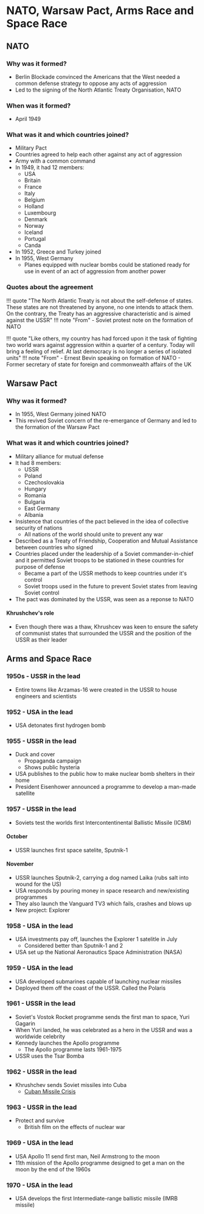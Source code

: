 # NATO, Warsaw Pact, Arms Race and Space Race

## NATO

### Why was it formed?

- Berlin Blockade convinced the Americans that the West needed a common defense strategy to oppose any acts of aggression
- Led to the signing of the North Atlantic Treaty Organisation, NATO

### When was it formed?

- April 1949

### What was it and which countries joined?

- Military Pact
- Countries agreed to help each other against any act of aggression
- Army with a common command
- In 1949, it had 12 members:
	- USA
	- Britain
	- France
	- Italy
	- Belgium
	- Holland
	- Luxembourg
	- Denmark
	- Norway
	- Iceland
	- Portugal
	- Canda
- In 1952, Greece and Turkey joined
- In 1955, West Germany
	- Planes equipped with nuclear bombs could be stationed ready for use in event of an act of aggression from another power

### Quotes about the agreement

!!! quote
	"The North Atlantic Treaty is not about the self-defense of states. These states are not threatened by anyone, no one intends to attack them. On the contrary, the Treaty has an aggressive characteristic and is aimed against the USSR"
	!!! note "From"
		- Soviet protest note on the formation of NATO

!!! quote
	"Like others, my country has had forced upon it the task of fighting two world wars against aggression within a quarter of a century. Today will bring a feeling of relief. At last democracy is no longer a series of isolated units"
	!!! note "From"
		- Ernest Bevin speaking on formation of NATO
			- Former secretary of state for foreign and commonwealth affairs of the UK


## Warsaw Pact

### Why was it formed?

- In 1955, West Germany joined NATO
- This revived Soviet concern of the re-emergance of Germany and led to the formation of the Warsaw Pact

### What was it and which countries joined?

- Military alliance for mutual defense
- It had 8 members:
	- USSR
	- Poland
	- Czechoslovakia
	- Hungary
	- Romania
	- Bulgaria
	- East Germany
	- Albania
- Insistence that countries of the pact believed in the idea of collective security of nations
	- All nations of the world should unite to prevent any war
- Described as a Treaty of Friendship, Cooperation and Mutual Assistance between countries who signed
- Countries placed under the leadership of a Soviet commander-in-chief and it permitted Soviet troops to be stationed in these countries for purpose of defense
	- Became a part of the USSR methods to keep countries under it's control
	- Soviet troops used in the future to prevent Soviet states from leaving Soviet control
- The pact was dominated by the USSR, was seen as a reponse to NATO

#### Khrushchev's role

- Even though there was a thaw, Khrushcev was keen to ensure the safety of communist states that surrounded the USSR and the position of the USSR as their leader


## Arms and Space Race

### 1950s - USSR in the lead

- Entire towns like Arzamas-16 were created in the USSR to house engineers and scientists

### 1952 - USA in the lead

- USA detonates first hydrogen bomb

### 1955 - USSR in the lead

- Duck and cover
	- Propaganda campaign
	- Shows public hysteria
- USA publishes to the public how to make nuclear bomb shelters in their home
- President Eisenhower announced a programme to develop a man-made satellite

### 1957 - USSR in the lead

- Soviets test the worlds first Intercontentinental Ballistic Missile (ICBM)

#### October

- USSR launches first space satelite, Sputnik-1

#### November

- USSR launches Sputnik-2, carrying a dog named Laika (rubs salt into wound for the US)
- USA responds by pouring money in space research and new/existing programmes
- They also launch the Vanguard TV3 which fails, crashes and blows up
- New project: Explorer

### 1958 - USA in the lead

- USA investments pay off, launches the Explorer 1 satelitle in July
	- Considered better than Sputnik-1 and 2
- USA set up the National Aeronautics Space Administration (NASA)

### 1959 - USA in the lead

- USA developed submarines capable of launching nuclear missiles
- Deployed them off the coast of the USSR. Called the Polaris

### 1961 - USSR in the lead

- Soviet's Vostok Rocket programme sends the first man to space, Yuri Gagarin
- When Yuri landed, he was celebrated as a hero in the USSR and was a worldwide celebrity
- Kennedy launches the Apollo programme
	- The Apollo programme lasts 1961-1975
- USSR uses the Tsar Bomba

### 1962 - USSR in the lead

- Khrushchev sends Soviet missiles into Cuba
	- [Cuban Missile Crisis](../transformation/cuban_missile_crisis.md)

### 1963 - USSR in the lead

- Protect and survive
	- British film on the effects of nuclear war

### 1969 - USA in the lead

- USA Apollo 11 send first man, Neil Armstrong to the moon
- 11th mission of the Apollo programme designed to get a man on the moon by the end of the 1960s

### 1970 - USA in the lead

- USA develops the first Intermediate-range ballistic missile (IMRB missile)
